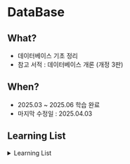 # DataBase

## What? 
* 데이터베이스 기초 정리 
* 참고 서적 : 데이터베이스 개론 (개정 3판)

## When?
* 2025.03 ~ 2025.06 학습 완료
* 마지막 수정일 : 2025.04.03

## Learning List
<details>
    <summary>
        Learning List
    </summary>

* ch1 [데이터베이스 기본 개념](https://github.com/BangYunseo/TIL/blob/main/Language/C/ch1_DataType.md)
* ch2 [](https://github.com/BangYunseo/TIL/blob/main/Language/C/ch2_ExpressionAndOperator.md)
* ch3 [](https://github.com/BangYunseo/TIL/blob/main/Language/C/ch3_ConditionalStatements.md)
* ch4 [](https://github.com/BangYunseo/TIL/blob/main/Language/C/ch4_Loop.md)
* ch5 [](https://github.com/BangYunseo/TIL/blob/main/Language/C/ch5_Function.md)
* ch6 [](https://github.com/BangYunseo/TIL/blob/main/Language/C/ch6_Variable.md)
* ch7 [](https://github.com/BangYunseo/TIL/blob/main/Language/C/ch7_Array.md)
* ch8 [](https://github.com/BangYunseo/TIL/blob/main/Language/C/ch8_Pointer.md)
* ch9 [](https://github.com/BangYunseo/TIL/blob/main/Language/C/ch9_Struct.md)

</details>
